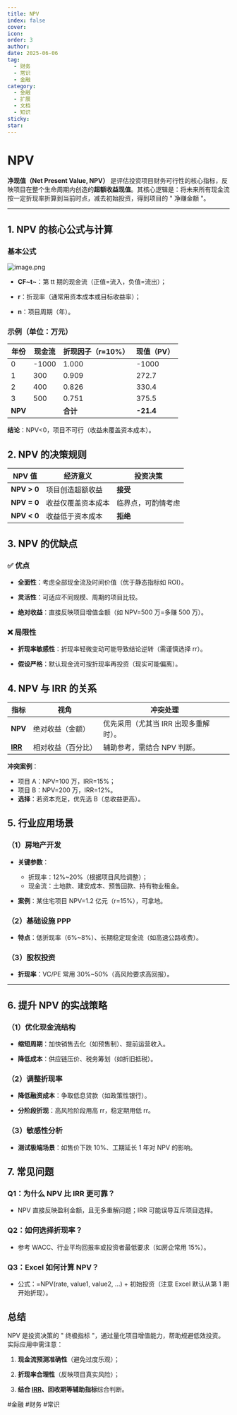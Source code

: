 ```yaml
---
title: NPV
index: false
cover: 
icon: 
order: 3
author: 
date: 2025-06-06
tag:
  - 财务
  - 常识
  - 金融
category:
  - 金融
  - 扩展
  - 文档
  - 知识
sticky: 
star: 
---
```


# NPV

**净现值（Net Present Value, NPV）** 是评估投资项目财务可行性的核心指标，反映项目在整个生命周期内创造的**超额收益现值**。其核心逻辑是：将未来所有现金流按一定折现率折算到当前时点，减去初始投资，得到项目的 " 净赚金额 "。

---

## **1. NPV 的核心公式与计算**

### **基本公式**

![image.png](https://pan.811520.xyz/2025-06/1749197732-image.webp)

- **CF~t~​**：第 tt 期的现金流（正值=流入，负值=流出）；
		
- **r**：折现率（通常用资本成本或目标收益率）；
		
- **n**：项目周期（年）。

### **示例**（单位：万元）

|年份|现金流|折现因子（r=10%）|现值（PV）|
|---|---|---|---|
|0|-1000|1.000|-1000|
|1|300|0.909|272.7|
|2|400|0.826|330.4|
|3|500|0.751|375.5|
|**NPV**||**合计**|**-21.4**|

**结论**：NPV<0，项目不可行（收益未覆盖资本成本）。

## **2. NPV 的决策规则**

| **NPV 值**    | **经济意义**  | **投资决策**  |
| ----------- | --------- | --------- |
| **NPV > 0** | 项目创造超额收益  | **接受**    |
| **NPV = 0** | 收益仅覆盖资本成本 | 临界点，可酌情考虑 |
| **NPV < 0** | 收益低于资本成本  | **拒绝**    |

## **3. NPV 的优缺点**

### **✅ 优点**

- **全面性**：考虑全部现金流及时间价值（优于静态指标如 ROI）。
		
- **灵活性**：可适应不同规模、周期的项目比较。
		
- **绝对收益**：直接反映项目增值金额（如 NPV=500 万=多赚 500 万）。

### **❌ 局限性**

- **折现率敏感性**：折现率轻微变动可能导致结论逆转（需谨慎选择 rr）。
		
- **假设严格**：默认现金流可按折现率再投资（现实可能偏离）。

## **4. NPV 与 IRR 的关系**

| **指标**                         | **视角**    | **冲突处理**              |
| ------------------------------ | --------- | --------------------- |
| **NPV**                        | 绝对收益（金额）  | 优先采用（尤其当 IRR 出现多重解时）。 |
| **[IRR](/guide/扩展资料/金融类/IRR)** | 相对收益（百分比） | 辅助参考，需结合 NPV 判断。      |

**冲突案例**：

- 项目 A：NPV=100 万，IRR=15%；
- 项目 B：NPV=200 万，IRR=12%。  
- **选择**：若资本充足，优先选 B（总收益更高）。

## **5. 行业应用场景**

### **（1）房地产开发**

- **关键参数**：
	- 折现率：12%~20%（根据项目风险调整）；
	- 现金流：土地款、建安成本、预售回款、持有物业租金。
	
- **案例**：某住宅项目 NPV=1.2 亿元（r=15%），可拿地。

### **（2）基础设施 PPP**

- **特点**：低折现率（6%~8%）、长期稳定现金流（如高速公路收费）。

### **（3）股权投资**

- **折现率**：VC/PE 常用 30%~50%（高风险要求高回报）。

---

## **6. 提升 NPV 的实战策略**

### **（1）优化现金流结构**

- **缩短周期**：加快销售去化（如预售制）、提前运营收入。
		
- **降低成本**：供应链压价、税务筹划（如折旧抵税）。

### **（2）调整折现率**

- **降低融资成本**：争取低息贷款（如政策性银行）。
		
- **分阶段折现**：高风险阶段用高 rr，稳定期用低 rr。

### **（3）敏感性分析**

- **测试极端场景**：如售价下跌 10%、工期延长 1 年对 NPV 的影响。

## **7. 常见问题**

### **Q1：为什么 NPV 比 IRR 更可靠？**

- NPV 直接反映盈利金额，且无多重解问题；IRR 可能误导互斥项目选择。

### **Q2：如何选择折现率？**

- 参考 WACC、行业平均回报率或投资者最低要求（如房企常用 15%）。

### **Q3：Excel 如何计算 NPV？**

- 公式：=NPV(rate, value1, value2, …) + 初始投资（注意 Excel 默认从第 1 期开始折现）。

## **总结**

NPV 是投资决策的 " 终极指标 "，通过量化项目增值能力，帮助规避低效投资。实际应用中需注意：

1. **现金流预测准确性**（避免过度乐观）；
		
2. **折现率合理性**（反映项目真实风险）；
		
3. **结合 [IRR](/guide/扩展资料/金融类/IRR)、回收期等辅助指标**综合判断。

#金融 #财务 #常识
